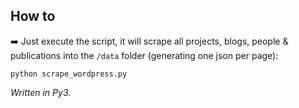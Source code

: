## How to

:arrow_right: Just execute the script, it will scrape all projects, blogs, people & publications into the `/data` folder (generating one json per page):

```
python scrape_wordpress.py
```

_Written in Py3._
